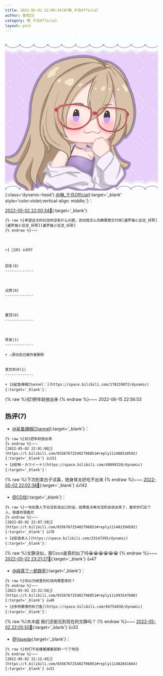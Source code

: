 ```yaml
---
title: 2022-05-02 22:00:34(0)琳_千鸟Official
author: 御坂IO
category: 琳_千鸟Official
layout: post
---
```


![img](/images/c0a88f85ebd0d056f37b114e0748e69556c8b488.jpg){:class='dynamic-head'}
[@琳_千鸟Official](https://space.bilibili.com/1620923329/dynamic){:target='_blank' style='color:violet;vertical-align: middle;'}：

[2022-05-02 22:00:34🔗](https://t.bilibili.com/655676725402796051){:target='_blank'}

~~~
{% raw %}希望这次的红烧肉没有什么问题，否则我怎么向静栗惹交代呀[暹罗猫小豆泥_好耶][暹罗猫小豆泥_好耶][暹罗猫小豆泥_好耶]
{% endraw %}~~~



↪️1 💬101 👍697


回复(0)
-------------



点赞(0)
-------------



置顶(0)
-------------



转发(1)
-------------

+ ⚠源动态已被作者删除


首页热评(1)
-------------

+ [@鲨鱼辣椒Channel：](https://space.bilibili.com/178219872/dynamic){:target='_blank'}：
~~~
{% raw %}扣1把年龄放出来
{% endraw %}~~~
2022-06-15 22:56:53


热评(7)
-------------

+ [@鲨鱼辣椒Channel](https://space.bilibili.com/178219872/dynamic){:target='_blank'}：
~~~
{% raw %}扣1把年龄放出来
{% endraw %}~~~
[2022-05-02 22:01:00🔗](https://t.bilibili.com/655676725402796051#reply111480510592){:target='_blank'} 👍151
+ [@安啾・カワイーナ](https://space.bilibili.com/40899320/dynamic){:target='_blank'}：
~~~
{% raw %}下次别拿白子试毒，她身体太好吃不出来
{% endraw %}~~~
[2022-05-02 22:02:38🔗](https://t.bilibili.com/655676725402796051#reply111480748512){:target='_blank'} 👍142
+ [@CD伐](https://space.bilibili.com/470351817/dynamic){:target='_blank'}：
~~~
{% raw %}一句在愚人节也没有说出口的话，结果差点再也没机会说出来了，喜欢你们五个人，很喜欢很喜欢
{% endraw %}~~~
[2022-05-02 22:07:39🔗](https://t.bilibili.com/655676725402796051#reply111481394592){:target='_blank'} 👍78
+ [@安逸本人](https://space.bilibili.com/23147395/dynamic){:target='_blank'}：
~~~
{% raw %}文静没似，那Coco是真的似了吗😭😭😭😭😭😭
{% endraw %}~~~
[2022-05-02 23:21:27🔗](https://t.bilibili.com/655676725402796051#reply111491943408){:target='_blank'} 👍47
+ [@纯真丁一郎跌死](https://space.bilibili.com/1158406876/dynamic){:target='_blank'}：
~~~
{% raw %}你以为碗里的红烧肉哪里来的？
{% endraw %}~~~
[2022-05-02 23:32:56🔗](https://t.bilibili.com/655676725402796051#reply111493547600){:target='_blank'} 👍40
+ [@多特蒙德的秋刀鱼](https://space.bilibili.com/66754838/dynamic){:target='_blank'}：
~~~
{% raw %}木木姐 我们还能见到现在的文静吗？
{% endraw %}~~~
[2022-05-02 22:05:50🔗](https://t.bilibili.com/655676725402796051#reply111481222512){:target='_blank'} 👍33
+ [@Vaseda](https://space.bilibili.com/107488265/dynamic){:target='_blank'}：
~~~
{% raw %}你们不会播着播着就剩一个了吧😰
{% endraw %}~~~
[2022-05-02 22:12:45🔗](https://t.bilibili.com/655676725402796051#reply111482041664){:target='_blank'} 👍31


